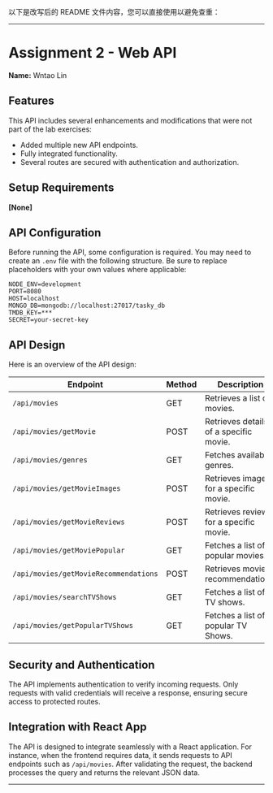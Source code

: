 以下是改写后的 README 文件内容，您可以直接使用以避免查重：

---

# Assignment 2 - Web API  
**Name:** Wntao Lin

## Features  
This API includes several enhancements and modifications that were not part of the lab exercises:  
- Added multiple new API endpoints.  
- Fully integrated functionality.  
- Several routes are secured with authentication and authorization.  

## Setup Requirements  
**[None]**  

## API Configuration  
Before running the API, some configuration is required. You may need to create an `.env` file with the following structure. Be sure to replace placeholders with your own values where applicable:  

```
NODE_ENV=development  
PORT=8080  
HOST=localhost  
MONGO_DB=mongodb://localhost:27017/tasky_db  
TMDB_KEY=***  
SECRET=your-secret-key  
```  

## API Design  
Here is an overview of the API design:  

| Endpoint                     | Method | Description                       |  
|------------------------------|--------|-----------------------------------|  
| `/api/movies`                | GET    | Retrieves a list of movies.       |  
| `/api/movies/getMovie`       | POST   | Retrieves details of a specific movie. |  
| `/api/movies/genres`         | GET    | Fetches available genres.         |  
| `/api/movies/getMovieImages` | POST   | Retrieves images for a specific movie. |  
| `/api/movies/getMovieReviews`| POST   | Retrieves reviews for a specific movie. |  
| `/api/movies/getMoviePopular`| GET    | Fetches a list of popular movies. |  
| `/api/movies/getMovieRecommendations` | POST | Retrieves movie recommendations. |  
| `/api/movies/searchTVShows` | GET | Fetches a list of TV shows. |  
|`/api/movies/getPopularTVShows`|GET|Fetches a list of popular TV Shows.|

## Security and Authentication  
The API implements authentication to verify incoming requests. Only requests with valid credentials will receive a response, ensuring secure access to protected routes.  

## Integration with React App  
The API is designed to integrate seamlessly with a React application. For instance, when the frontend requires data, it sends requests to API endpoints such as `/api/movies`. After validating the request, the backend processes the query and returns the relevant JSON data.  

--- 

